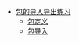 - [包的导入导出练习](/src/packages/practices/README.md)
  - [包定义](/src/packages/practices/calc/tools.go)
  - [包导入](/src/packages/practices/snow/main.go)
